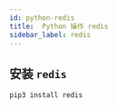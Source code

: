 ```yaml
---
id: python-redis
title:  Python 操作 redis
sidebar_label: redis
---
```


## 安装 `redis`

```
pip3 install redis
```